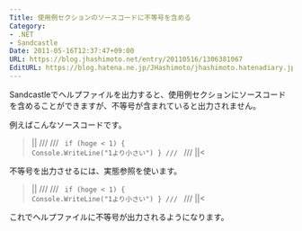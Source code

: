 ```yaml
---
Title: 使用例セクションのソースコードに不等号を含める
Category:
- .NET
- Sandcastle
Date: 2011-05-16T12:37:47+09:00
URL: https://blog.jhashimoto.net/entry/20110516/1306381067
EditURL: https://blog.hatena.ne.jp/JHashimoto/jhashimoto.hatenadiary.jp/atom/entry/12921228815717257694
---
```



Sandcastleでヘルプファイルを出力すると、使用例セクションにソースコードを含めることができますが、不等号が含まれていると出力されません。

例えばこんなソースコードです。
>||
/// <example>
/// <code>
if (hoge < 1) {
    Console.WriteLine("1より小さい")
}
/// </code>
/// </example>
||<

不等号を出力させるには、実態参照を使います。
>||
/// <example>
/// <code>
if (hoge &lt; 1) {
    Console.WriteLine("1より小さい")
}
/// </code>
/// </example>
||<

これでヘルプファイルに不等号が出力されるようになります。
